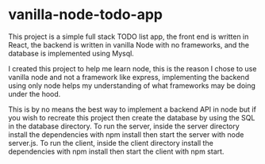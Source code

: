 # vanilla-node-todo-app

This project is a simple full stack TODO list app, the front end is written in React, the backend is written in vanilla Node with no frameworks, and the database is implemented using Mysql. 

I created this project to help me learn node, this is the reason I chose to use vanilla node and not a framework like express, implementing the backend using only node helps my understanding of what frameworks may be doing under the hood. 

This is by no means the best way to implement a backend API in node but if you wish to recreate this project then create the database by using the SQL in the database directory. To run the server, inside the server directory install the dependencies with npm install then start the server with node server.js. 
To run the client, inside the client directory install the dependencies with npm install then start the client with npm start. 

